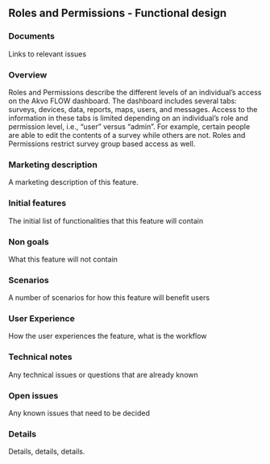 Roles and Permissions - Functional design
-------------

### Documents
Links to relevant issues

### Overview

Roles and Permissions describe the different levels of an individual’s access on the Akvo FLOW dashboard.  The dashboard includes several tabs: surveys, devices, data, reports, maps, users, and messages.  Access to the information in these tabs is limited depending on an individual’s role and permission level, i.e., “user” versus “admin”.  For example, certain people are able to edit the contents of a survey while others are not.  Roles and Permissions restrict survey group based access as well.

### Marketing description
A marketing description of this feature.

### Initial features
The initial list of functionalities that this feature will contain

### Non goals
What this feature will not contain

### Scenarios
A number of scenarios for how this feature will benefit users

### User Experience 
How the user experiences the feature, what is the workflow

### Technical notes
Any technical issues or questions that are already known

### Open issues
Any known issues that need to be decided

### Details
Details, details, details.
